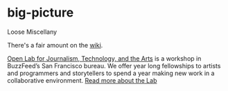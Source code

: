 # big-picture
Loose Miscellany

There's a fair amount on the [wiki](https://github.com/buzzfeed-openlab/big-picture/wiki). 

[Open Lab for Journalism, Technology, and the Arts](http://buzzfeed.com/openlab) is a workshop in BuzzFeed’s San Francisco bureau. We offer year long fellowships to artists and programmers and storytellers to spend a year making new work in a collaborative environment. [Read more about the Lab](http://www.buzzfeed.com/amandahickman/about-the-open-lab)

